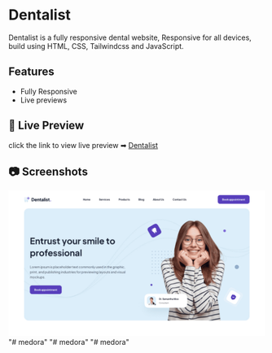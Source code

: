 # Dentalist 
Dentalist is a fully responsive dental website, Responsive for all devices, build using HTML, CSS, Tailwindcss and JavaScript.

## Features
- Fully Responsive
- Live previews


## 🔗 Live Preview
click the link to view live preview ➡
[Dentalist](https://2awebdeveloper.github.io/dentalist/)


## 📷 Screenshots
![Dentalist Desktop](https://raw.githubusercontent.com/2AWebDeveloper/dentalist/main/assets/images/screenshot-desktop.png)
"# medora" 
"# medora" 
"# medora" 

